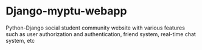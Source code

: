 # Django-myptu-webapp
Python-Django social student community website with various features such as user authorization and authentication, friend system, real-time chat system, etc 
